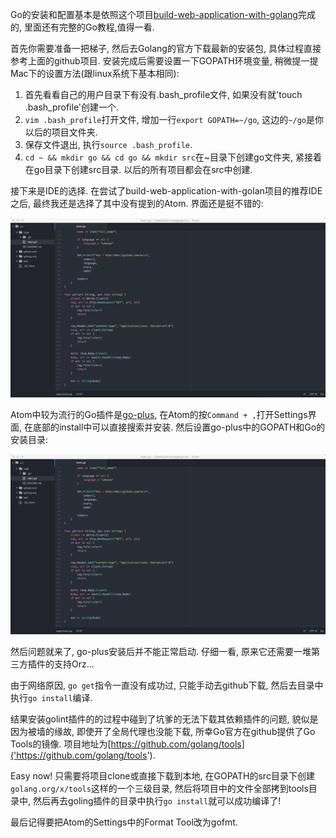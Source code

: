 Go的安装和配置基本是依照这个项目[build-web-application-with-golang](https://github.com/astaxie/build-web-application-with-golang")完成的, 里面还有完整的Go教程,值得一看.

首先你需要准备一把梯子, 然后去Golang的官方下载最新的安装包, 具体过程直接参考上面的github项目. 安装完成后需要设置一下GOPATH环境变量, 稍微提一提Mac下的设置方法(跟linux系统下基本相同):

1.  首先看看自己的用户目录下有没有.bash_profile文件, 如果没有就&#39;touch .bash_profile&#39;创建一个. 
2.  `vim .bash_profile`打开文件, 增加一行`export GOPATH=~/go`, 这边的`~/go`是你以后的项目文件夹.
3.  保存文件退出, 执行`source .bash_profile`.
4.  `cd ~ && mkdir go && cd go && mkdir src`在~目录下创建go文件夹, 紧接着在go目录下创建src目录. 
以后的所有项目都会在src中创建.

接下来是IDE的选择. 在尝试了build-web-application-with-golan项目的推荐IDE之后, 最终我还是选择了其中没有提到的Atom. 界面还是挺不错的:

![''](images/go-install-and-ide-building-0.png)

Atom中较为流行的Go插件是[go-plus](https://github.com/joefitzgerald/go-plus), 在Atom的按`Command + ,`打开Settings界面, 
在底部的install中可以直接搜索并安装. 然后设置go-plus中的GOPATH和Go的安装目录:

![''](images/go-install-and-ide-building-0.png)

然后问题就来了, go-plus安装后并不能正常启动. 仔细一看, 原来它还需要一堆第三方插件的支持Orz...

由于网络原因, `go get`指令一直没有成功过, 只能手动去github下载, 然后去目录中执行`go install`编译.

结果安装golint插件的的过程中碰到了坑爹的无法下载其依赖插件的问题, 貌似是因为被墙的缘故, 即使开了全局代理也没能下载, 所幸Go官方在github提供了Go Tools的镜像.
项目地址为[https://github.com/golang/tools]('https://github.com/golang/tools').

Easy now! 只需要将项目clone或直接下载到本地, 在GOPATH的src目录下创建`golang.org/x/tools`这样的一个三级目录, 然后将项目中的文件全部拷到tools目录中, 
然后再去goling插件的目录中执行`go install`就可以成功编译了!

最后记得要把Atom的Settings中的Format Tool改为gofmt.

